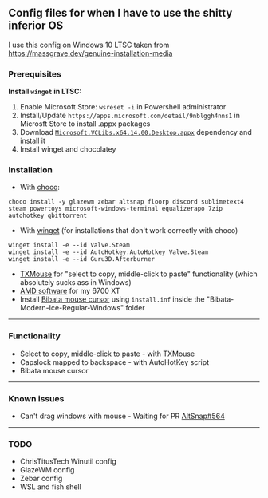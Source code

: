 ## Config files for when I have to use the shitty inferior OS
I use this config on Windows 10 LTSC taken from https://massgrave.dev/genuine-installation-media

### Prerequisites
**Install `winget` in LTSC:**
1. Enable Microsoft Store: `wsreset -i` in Powershell administrator
2. Install/Update `https://apps.microsoft.com/detail/9nblggh4nns1` in Microsft Store to install .appx packages
3. Download [`Microsoft.VCLibs.x64.14.00.Desktop.appx`](https://learn.microsoft.com/en-gb/troubleshoot/developer/visualstudio/cpp/libraries/c-runtime-packages-desktop-bridge#how-to-install-and-update-desktop-framework-packages) dependency and install it
4. Install winget and chocolatey

### Installation
- With [choco](https://community.chocolatey.org/packages):
```
choco install -y glazewm zebar altsnap floorp discord sublimetext4 steam powertoys microsoft-windows-terminal equalizerapo 7zip autohotkey qbittorrent
```
- With [winget](https://winget.run/) (for installations that don't work correctly with choco)
```
winget install -e --id Valve.Steam
winget install -e --id AutoHotkey.AutoHotkey Valve.Steam
winget install -e --id Guru3D.Afterburner
```
- [TXMouse](https://fy.chalmers.se/~appro/nt/TXMouse/TXMouse.exe) for "select to copy, middle-click to paste" functionality (which absolutely sucks ass in Windows)
- [AMD software](https://www.amd.com/en/support/downloads/drivers.html/graphics/radeon-rx/radeon-rx-6000-series/amd-radeon-rx-6700-xt.html) for my 6700 XT
- Install [Bibata mouse cursor](https://store.kde.org/p/1197198) using `install.inf` inside the "Bibata-Modern-Ice-Regular-Windows" folder
---
### Functionality
- Select to copy, middle-click to paste - with TXMouse
- Capslock mapped to backspace - with AutoHotKey script
- Bibata mouse cursor
---
### Known issues
- Can't drag windows with mouse - Waiting for PR [AltSnap#564](https://github.com/RamonUnch/AltSnap/pull/564)
---
### TODO
- ChrisTitusTech Winutil config
- GlazeWM config 
- Zebar config
- WSL and fish shell
